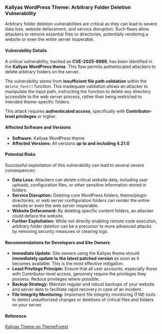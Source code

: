 ### Kallyas WordPress Theme: Arbitrary Folder Deletion Vulnerability

Arbitrary folder deletion vulnerabilities are critical as they can lead to severe data loss, website defacement, and service disruption. Such flaws allow attackers to remove essential files or directories, potentially rendering a website or even the entire server inoperable.

#### Vulnerability Details

A critical vulnerability, tracked as **CVE-2025-6989**, has been identified in the **Kallyas WordPress theme**. This flaw permits authenticated attackers to delete arbitrary folders on the server.

The vulnerability stems from **insufficient file path validation** within the `delete_font()` function. This inadequate validation allows an attacker to manipulate the input path, instructing the function to delete any directory accessible to the web server process, rather than being restricted to intended theme-specific folders.

This attack requires **authenticated access**, specifically with **Contributor-level privileges** or higher.

#### Affected Software and Versions

*   **Software:** Kallyas WordPress theme
*   **Affected Versions:** All versions **up to and including 4.21.0**

#### Potential Risks

Successful exploitation of this vulnerability can lead to several severe consequences:

*   **Data Loss:** Attackers can delete critical website data, including user uploads, configuration files, or other sensitive information stored in folders.
*   **Service Disruption:** Deleting core WordPress folders, theme/plugin directories, or web server configuration folders can render the entire website or even the web server inoperable.
*   **Website Defacement:** By deleting specific content folders, an attacker could deface the website.
*   **Further Exploitation:** While not directly enabling remote code execution, arbitrary folder deletion can be a precursor to more advanced attacks by removing security measures or clearing logs.

#### Recommendations for Developers and Site Owners

*   **Immediate Update:** Site owners using the Kallyas theme should **immediately update to the latest patched version** as soon as it becomes available. This is the most effective mitigation.
*   **Least Privilege Principle:** Ensure that all user accounts, especially those with Contributor-level access, genuinely require the privileges they possess. Reduce privileges where possible.
*   **Backup Strategy:** Maintain regular and robust backups of your website and server data to facilitate rapid recovery in case of an incident.
*   **File Integrity Monitoring:** Implement file integrity monitoring (FIM) tools to detect unauthorized changes or deletions of critical files and folders on your server.

#### Reference

[Kallyas Theme on ThemeForest](https://themeforest.net/item/kallyas-responsive-multipurpose-wordpress-theme/4091658)